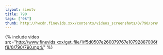 ```yaml
--- 
layout: sieutv
title: 790
tags: ["0k"]
thumb: http://hwcdn.finevids.xxx/contents/videos_screenshots/0/790/preview.mp4.jpg
---
```

{% include video src="http://www.finevids.xxx/get_file/1/f5d0507e260079767e10792887006ff8/0/790/790.mp4/" %} 
